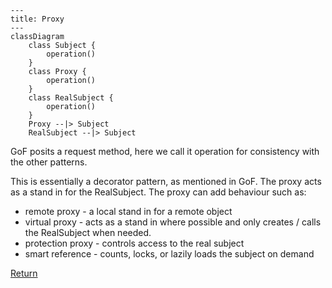 ```mermaid
---
title: Proxy
---
classDiagram
    class Subject {
        operation()
    }
    class Proxy {
        operation()
    }
    class RealSubject {
        operation()
    }
    Proxy --|> Subject
    RealSubject --|> Subject
```

GoF posits a request method, here we call it operation for consistency with the
other patterns.

This is essentially a decorator pattern, as mentioned in GoF. The proxy acts as
a stand in for the RealSubject. The
proxy can add behaviour such as:

* remote proxy - a local stand in for a remote object
* virtual proxy - acts as a stand in where possible and only creates / calls the
  RealSubject when needed.
* protection proxy - controls access to the real subject
* smart reference - counts, locks, or lazily loads the subject on demand

[Return](../../../../../../../../README.md)